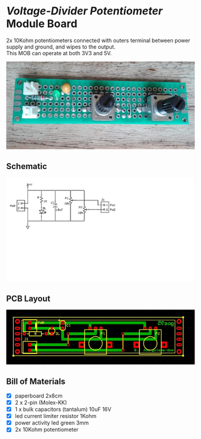 # *Voltage-Divider Potentiometer* Module Board
2x 10Kohm potentiometers connected with outers terminal between power supply and ground, and wipes to the output.
<br>
This MOB can operate at both 3V3 and 5V.

![mob-built](mob-voltage-divider-pot-2x_built.jpg)


## Schematic
![mob-schematic](mob-voltage-divider-pot-2x_sch.jpg)


## PCB Layout
![mob-pcb](mob-voltage-divider-pot-2x_pcb.jpg)


## Bill of Materials
- [x] paperboard 2x8cm
- [x] 2 x 2-pin (Molex-KK)
- [x] 1 x bulk capacitors (tantalum) 10uF 16V
- [x] led current limiter resistor 1Kohm
- [x] power activity led green 3mm
- [x] 2x 10Kohm potentiometer 